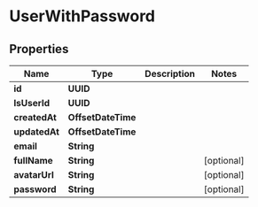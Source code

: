 

# UserWithPassword


## Properties

| Name | Type | Description | Notes |
|------------ | ------------- | ------------- | -------------|
|**id** | **UUID** |  |  |
|**lsUserId** | **UUID** |  |  |
|**createdAt** | **OffsetDateTime** |  |  |
|**updatedAt** | **OffsetDateTime** |  |  |
|**email** | **String** |  |  |
|**fullName** | **String** |  |  [optional] |
|**avatarUrl** | **String** |  |  [optional] |
|**password** | **String** |  |  [optional] |



